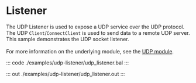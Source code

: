 # Listener

The UDP Listener is used to expose a UDP service over the UDP protocol.
The UDP `Client`/`ConnectClient` is used to send data to a remote UDP server.
This sample demonstrates the UDP socket listener.<br/><br/>
For more information on the underlying module, 
see the [UDP module](https://docs.central.ballerina.io/ballerina/udp/latest).


::: code ./examples/udp-listener/udp_listener.bal :::

::: out ./examples/udp-listener/udp_listener.out :::